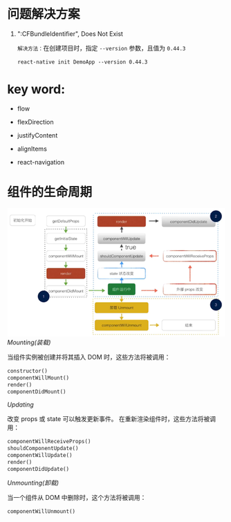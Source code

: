 # 问题解决方案
1. ":CFBundleIdentifier", Does Not Exist

    `解决方法：`在创建项目时，指定 `--version` 参数，且值为 `0.44.3`
    ```
    react-native init DemoApp --version 0.44.3
    ```
    

# key word:
- flow 
- flexDirection
- justifyContent
- alignItems

- react-navigation



# 组件的生命周期
![](./images/RN组件生命周期.png)
*Mounting(装载)*

当组件实例被创建并将其插入 DOM 时，这些方法将被调用：

    constructor()
    componentWillMount()
    render()
    componentDidMount()

*Updating*

改变 props 或 state 可以触发更新事件。 在重新渲染组件时，这些方法将被调用：

    componentWillReceiveProps()
    shouldComponentUpdate()
    componentWillUpdate()
    render()
    componentDidUpdate()

*Unmounting(卸载)*

当一个组件从 DOM 中删除时，这个方法将被调用：

    componentWillUnmount()